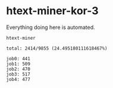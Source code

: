# htext-miner-kor-3

Everything doing here is automated.

```
htext-miner

total: 2414/9855 (24.495180111618467%)

job0: 441
job1: 509
job2: 470
job3: 517
job4: 477
```